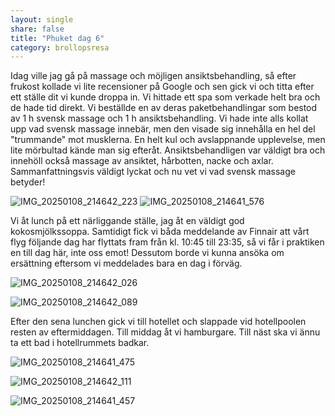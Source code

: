 ```yaml
---
layout: single
share: false
title: "Phuket dag 6"
category: brollopsresa
---
```


Idag ville jag gå på massage och möjligen ansiktsbehandling, så efter frukost kollade vi lite recensioner på Google och sen gick vi och titta efter ett ställe dit vi kunde droppa in. Vi hittade ett spa som verkade helt bra och de hade tid direkt. Vi beställde en av deras paketbehandlingar som bestod av 1 h svensk massage och 1 h ansiktsbehandling. Vi hade inte alls kollat upp vad svensk massage innebär, men den visade sig innehålla en hel del "trummande" mot musklerna. En helt kul och avslappnande upplevelse, men lite mörbultad kände man sig efteråt. Ansiktsbehandligen var väldigt bra och innehöll också massage av ansiktet, hårbotten, nacke och axlar. Sammanfattningsvis väldigt lyckat och nu vet vi vad svensk massage betyder! 

![IMG_20250108_214642_223](https://github.com/user-attachments/assets/2640da24-5be5-4127-b70f-58e6b9a4536d)
![IMG_20250108_214641_576](https://github.com/user-attachments/assets/5da7adfb-0ed2-438e-9c5d-bce1b1ce465c)


Vi åt lunch på ett närliggande ställe, jag åt en väldigt god kokosmjölkssoppa. Samtidigt fick vi båda meddelande av Finnair att vårt flyg följande dag har flyttats fram från kl. 10:45 till 23:35, så vi får i praktiken en till dag här, inte oss emot! Dessutom borde vi kunna ansöka om ersättning eftersom vi meddelades bara en dag i förväg. 

![IMG_20250108_214642_026](https://github.com/user-attachments/assets/bdfa02e2-67a7-425a-8f73-f6b90cc5e023)


![IMG_20250108_214642_089](https://github.com/user-attachments/assets/6e4f48bb-a4ec-42c1-a090-ea9bdfc9fd2e)


Efter den sena lunchen gick vi till hotellet och slappade vid hotellpoolen resten av eftermiddagen. Till middag åt vi hamburgare. Till näst ska vi ännu ta ett bad i hotellrummets badkar. 

![IMG_20250108_214641_475](https://github.com/user-attachments/assets/11fc9f1b-4e92-4d9b-ae57-29d7e6f082d2)


![IMG_20250108_214642_111](https://github.com/user-attachments/assets/669e6aa1-e992-4a31-a6d4-c41e057e0e90)


![IMG_20250108_214641_457](https://github.com/user-attachments/assets/b88200a6-5149-42f9-a2cc-ccc52efe3263)